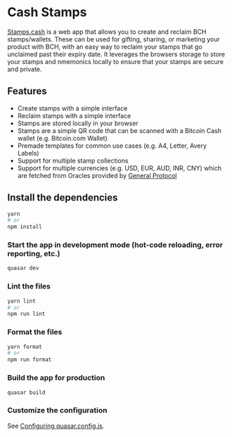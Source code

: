 # Cash Stamps

[Stamps.cash](https://stamps.cash) is a web app that allows you to create and reclaim BCH stamps/wallets. These can be used for gifting, sharing, or marketing your product with BCH, with an easy way to reclaim your stamps that go unclaimed past their expiry date. It leverages the browsers storage to store your stamps and nmemonics locally to ensure that your stamps are secure and private.

## Features
- Create stamps with a simple interface
- Reclaim stamps with a simple interface
- Stamps are stored locally in your browser
- Stamps are a simple QR code that can be scanned with a Bitcoin Cash wallet (e.g. Bitcoin.com Wallet)
- Premade templates for common use cases (e.g. A4, Letter, Avery Labels)
- Support for multiple stamp collections
- Support for multiple currencies (e.g. USD, EUR, AUD, INR, CNY) which are fetched from Oracles provided by [General Protocol](https://generalprotocols.com)

## Install the dependencies

```bash
yarn
# or
npm install
```

### Start the app in development mode (hot-code reloading, error reporting, etc.)

```bash
quasar dev
```

### Lint the files

```bash
yarn lint
# or
npm run lint
```

### Format the files

```bash
yarn format
# or
npm run format
```

### Build the app for production

```bash
quasar build
```

### Customize the configuration

See [Configuring quasar.config.js](https://v2.quasar.dev/quasar-cli-vite/quasar-config-js).
